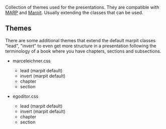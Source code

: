 Collection of themes used for the presentations. They are compatible with [MARP](https://marpit.marp.app/) and [Marpit](https://marpit.marp.app). Usually extending the classes that can be used.

## Themes

There are some additional themes that extend the default marpit classes "lead", "invert" to even get more structure in a presentation following the terminology of a book where you have chapters, sections and subsections.

- marceleichner.css
    - lead (marpit default)
    - invert (marpit default)
    - chapter
    - section

- egoditor.css
    - lead (marpit default)
    - invert (marpit default)
    - chapter
    - section